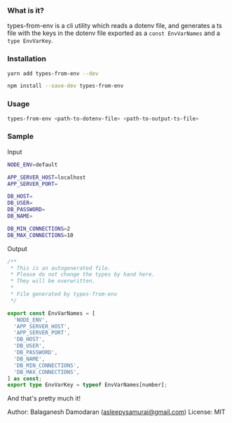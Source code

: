 ### What is it?

types-from-env is a cli utility which reads a dotenv file, and generates a ts file with the keys in the dotenv file exported as a `const EnvVarNames` and a `type EnvVarKey`.

### Installation

```bash
yarn add types-from-env --dev
```

```bash
npm install --save-dev types-from-env
```

### Usage

```bash
types-from-env <path-to-dotenv-file> <path-to-output-ts-file>
```

### Sample

Input

```bash
NODE_ENV=default

APP_SERVER_HOST=localhost
APP_SERVER_PORT=

DB_HOST=
DB_USER=
DB_PASSWORD=
DB_NAME=

DB_MIN_CONNECTIONS=2
DB_MAX_CONNECTIONS=10
```

Output

```ts
/**
 * This is an autogenerated file.
 * Please do not change the types by hand here.
 * They will be overwritten.
 *
 * File generated by types-from-env
 */

export const EnvVarNames = [
  'NODE_ENV',
  'APP_SERVER_HOST',
  'APP_SERVER_PORT',
  'DB_HOST',
  'DB_USER',
  'DB_PASSWORD',
  'DB_NAME',
  'DB_MIN_CONNECTIONS',
  'DB_MAX_CONNECTIONS',
] as const;
export type EnvVarKey = typeof EnvVarNames[number];
```

And that's pretty much it!

Author: Balaganesh Damodaran (asleepysamurai@gmail.com)
License: MIT
